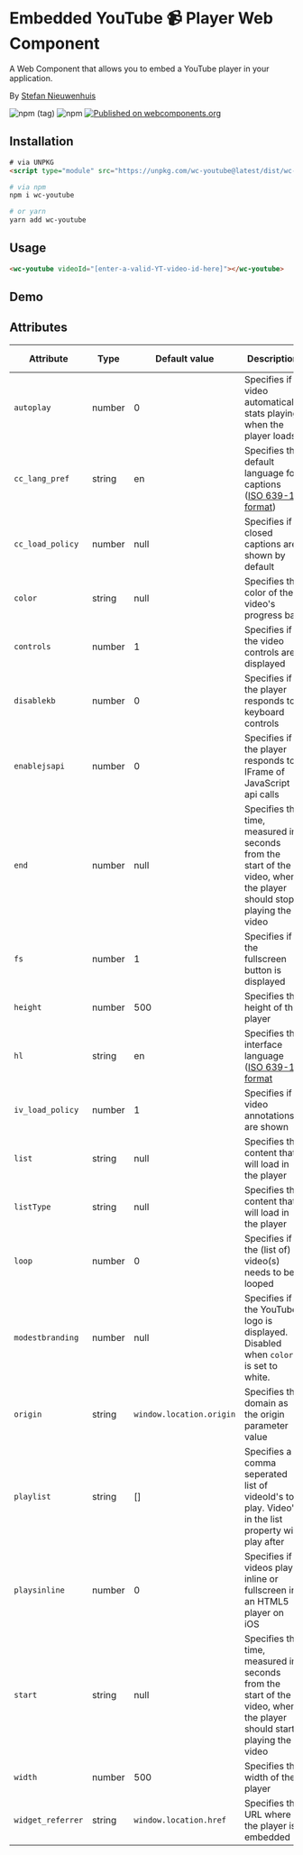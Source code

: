 # Embedded YouTube 📹 Player Web Component
A Web Component that allows you to embed a YouTube player in your application.

By [Stefan Nieuwenhuis](https://twitter.com/stefannhs)

![npm (tag)](https://img.shields.io/npm/v/wc-youtube/latest)
![npm](https://img.shields.io/npm/dw/wc-youtube)
[![Published on webcomponents.org](https://img.shields.io/badge/webcomponents.org-published-blue.svg)](https://www.webcomponents.org/element/wc-youtube)

## Installation
```html
# via UNPKG
<script type="module" src="https://unpkg.com/wc-youtube@latest/dist/wc-youtube.js"></script>
```

```bash
# via npm
npm i wc-youtube

# or yarn
yarn add wc-youtube
```

## Usage
```html
<wc-youtube videoId="[enter-a-valid-YT-video-id-here]"></wc-youtube>
```

## Demo 


## Attributes
| Attribute | Type | Default value | Description | Possible values |
|-----------|------|---------------|-------------|-----------------|
| `autoplay` | number | 0 | Specifies if a video automatically stats playing when the player loads | 0, 1 |
| `cc_lang_pref` | string | en | Specifies the default language for captions ([ISO 639-1 format](http://www.loc.gov/standards/iso639-2/php/code_list.php)) | Any ISO 639-1 two-letter language code |
| `cc_load_policy` | number | null | Specifies if closed captions are shown by default | 0, 1 |
| `color` | string | null | Specifies the color of the video's progress bar | red, white |
| `controls` | number | 1 | Specifies if the video controls are displayed | 0, 1 |
| `disablekb` | number | 0 | Specifies if the player responds to keyboard controls | 0, 1 |
| `enablejsapi` | number | 0 | Specifies if the player responds to IFrame of JavaScript api calls | 0, 1 |
| `end` | number | null | Specifies the time, measured in seconds from the start of the video, when the player should stop playing the video | any positive integer |
| `fs` | number | 1 | Specifies if the fullscreen button is displayed | 0, 1 |
| `height` | number | 500 | Specifies the height of the player | any positive integer |
| `hl` | string | en | Specifies the interface language ([ISO 639-1 format](http://www.loc.gov/standards/iso639-2/php/code_list.php) | Any ISO 639-1 two-letter language code |
| `iv_load_policy` | number | 1 | Specifies if video annotations are shown | 1, 2, 3 |
| `list` | string | null | Specifies the content that will load in the player | searchquery, username or playlistID | 
| `listType` | string | null | Specifies the content that will load in the player | search, user_uploads, playlist |
| `loop` | number | 0 | Specifies if the (list of) video(s) needs to be looped | 0, 1 |
| `modestbranding` | number | null | Specifies if the YouTube logo is displayed. Disabled when `color` is set to white. | 0, 1 |
| `origin` | string | `window.location.origin` | Specifies the domain as the origin parameter value | origin's domain name |
| `playlist` | string | [] | Specifies a comma seperated list of videoId's to play. Video's in the list property will play after | any comma seperated list of valid videoId's |
| `playsinline` | number | 0 | Specifies if videos play inline or fullscreen in an HTML5 player on iOS | 0, 1 |
| `start` | string | null | Specifies the time, measured in seconds from the start of the video, when the player should start playing the video | any positive integer |
| `width` | number | 500 | Specifies the width of the player | any positive integer |
| `widget_referrer` | string | `window.location.href` | Specifies the URL where the player is embedded | the url of the page |
